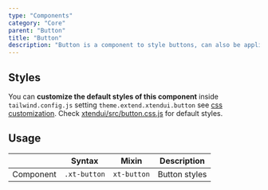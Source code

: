 ```yaml
---
type: "Components"
category: "Core"
parent: "Button"
title: "Button"
description: "Button is a component to style buttons, can also be applied to other tags."
---
```


## Styles

You can **customize the default styles of this component** inside `tailwind.config.js` setting `theme.extend.xtendui.button` see [css customization](/xtendui/components/global/preset#customization). Check [xtendui/src/button.css.js](https://github.com/xtendui/xtendui/blob/master/src/button.css.js) for default styles.

## Usage

<div class="xt-overflow-sub overflow-y-hidden overflow-x-scroll my-5 xt-my-auto w-full">

|                      | Syntax                          | Mixin            | Description                   |
| ----------------------- | ----------------------------------------- | -----------------------------| ----------------------------- |
| Component                  | `.xt-button`                     | `xt-button`                | Button styles            |

</div>

<demo>
  <demoinline src="demos/components/button/usage">
  </demoinline>
</demo>
